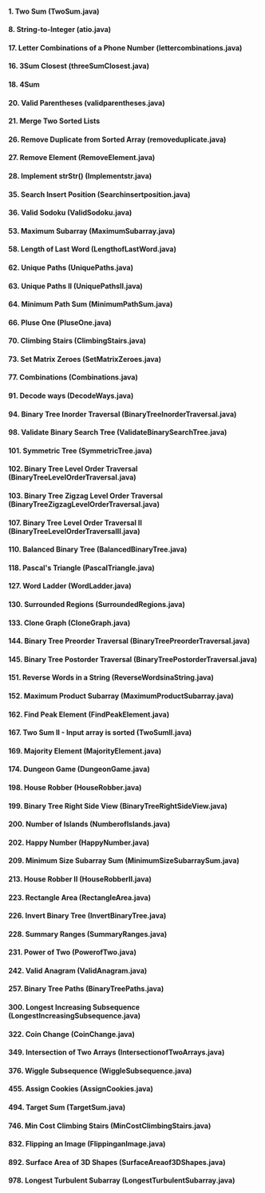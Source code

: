 #### 1. Two Sum (TwoSum.java)

#### 8. String-to-Integer (atio.java)

#### 17. Letter Combinations of a Phone Number (lettercombinations.java)

#### 16. 3Sum Closest (threeSumClosest.java)

#### 18. 4Sum
 
#### 20. Valid Parentheses (validparentheses.java)

#### 21. Merge Two Sorted Lists

#### 26. Remove Duplicate from Sorted Array (removeduplicate.java)

#### 27. Remove Element (RemoveElement.java)
      
#### 28. Implement strStr() (Implementstr.java)

#### 35. Search Insert Position (Searchinsertposition.java)

#### 36. Valid Sodoku (ValidSodoku.java)

#### 53. Maximum Subarray (MaximumSubarray.java)

#### 58. Length of Last Word (LengthofLastWord.java)

#### 62. Unique Paths (UniquePaths.java)

#### 63. Unique Paths II (UniquePathsII.java)

#### 64. Minimum Path Sum (MinimumPathSum.java)

#### 66. Pluse One (PluseOne.java)

#### 70. Climbing Stairs (ClimbingStairs.java)

#### 73. Set Matrix Zeroes (SetMatrixZeroes.java)

#### 77. Combinations (Combinations.java)

#### 91. Decode ways (DecodeWays.java)

#### 94. Binary Tree Inorder Traversal (BinaryTreeInorderTraversal.java)

#### 98. Validate Binary Search Tree (ValidateBinarySearchTree.java)

#### 101. Symmetric Tree (SymmetricTree.java)

#### 102. Binary Tree Level Order Traversal (BinaryTreeLevelOrderTraversal.java)

#### 103. Binary Tree Zigzag Level Order Traversal (BinaryTreeZigzagLevelOrderTraversal.java)

#### 107. Binary Tree Level Order Traversal II (BinaryTreeLevelOrderTraversalII.java)

#### 110. Balanced Binary Tree (BalancedBinaryTree.java)

#### 118. Pascal's Triangle (PascalTriangle.java)

#### 127. Word Ladder (WordLadder.java)

#### 130. Surrounded Regions (SurroundedRegions.java)

#### 133. Clone Graph (CloneGraph.java)

#### 144. Binary Tree Preorder Traversal (BinaryTreePreorderTraversal.java)

#### 145. Binary Tree Postorder Traversal (BinaryTreePostorderTraversal.java)

#### 151. Reverse Words in a String (ReverseWordsinaString.java)

#### 152. Maximum Product Subarray (MaximumProductSubarray.java)

#### 162. Find Peak Element (FindPeakElement.java)

#### 167. Two Sum II - Input array is sorted (TwoSumII.java)

#### 169. Majority Element (MajorityElement.java)

#### 174. Dungeon Game (DungeonGame.java)

#### 198. House Robber (HouseRobber.java)

#### 199. Binary Tree Right Side View (BinaryTreeRightSideView.java)

#### 200. Number of Islands (NumberofIslands.java)

#### 202. Happy Number (HappyNumber.java)

#### 209. Minimum Size Subarray Sum (MinimumSizeSubarraySum.java)

#### 213. House Robber II (HouseRobberII.java)

#### 223. Rectangle Area (RectangleArea.java)

#### 226. Invert Binary Tree (InvertBinaryTree.java)

#### 228. Summary Ranges (SummaryRanges.java)

#### 231. Power of Two (PowerofTwo.java)

#### 242. Valid Anagram (ValidAnagram.java)

#### 257. Binary Tree Paths (BinaryTreePaths.java)

#### 300. Longest Increasing Subsequence (LongestIncreasingSubsequence.java)

#### 322. Coin Change (CoinChange.java)

#### 349. Intersection of Two Arrays (IntersectionofTwoArrays.java)

#### 376. Wiggle Subsequence (WiggleSubsequence.java)

#### 455. Assign Cookies (AssignCookies.java)

#### 494. Target Sum (TargetSum.java)

#### 746. Min Cost Climbing Stairs (MinCostClimbingStairs.java)

#### 832. Flipping an Image (FlippinganImage.java)

#### 892. Surface Area of 3D Shapes (SurfaceAreaof3DShapes.java)

#### 978. Longest Turbulent Subarray (LongestTurbulentSubarray.java)
